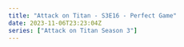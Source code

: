 ```yaml
---
title: "Attack on Titan - S3E16 - Perfect Game"
date: 2023-11-06T23:23:04Z
series: ["Attack on Titan Season 3"]
---
```



<mux-player stream-type="on-demand"
  src="https://kp3d-my.sharepoint.com/personal/ryoo_kp3d_onmicrosoft_com/_layouts/15/download.aspx?share=EVvOK54kuR9KsUL507W2QtkBE9mlbnC1AjdAvQkYQGyFqA" prefer-playback="mse" controls>
  </mux-player>
  
  
  <script src="https://cdn.jsdelivr.net/npm/@mux/mux-player"></script>
  
 <script type="application/ld+json">
 {
  "@context": "https://schema.org/",
  "@type": "VideoObject",
  "name": "Attack on Titan - S3E16 - Perfect Game",
  "contentUrl": "https://stream.mux.com/4xkimmgQU02QM801jI4bWljZPXcek028WdJfflvHct6fC4.m3u8",
  "thumbnailUrl": "https://www.themoviedb.org/t/p/original/rstHtpbEIoHnmxvsbNH7UlEPeEP.jpg?width=314&fit_mode=preserve&time=25",
  "uploadDate": "2023-11-06T23:23:04Z",
}

</script>
